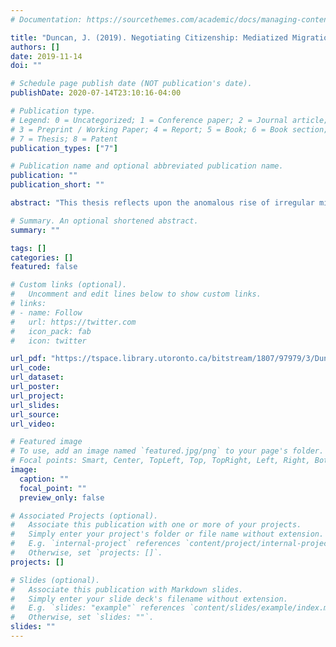 ```yaml
---
# Documentation: https://sourcethemes.com/academic/docs/managing-content/

title: "Duncan, J. (2019). Negotiating Citizenship: Mediatized Migration and the Canadian Data Border"
authors: []
date: 2019-11-14
doi: ""

# Schedule page publish date (NOT publication's date).
publishDate: 2020-07-14T23:10:16-04:00

# Publication type.
# Legend: 0 = Uncategorized; 1 = Conference paper; 2 = Journal article;
# 3 = Preprint / Working Paper; 4 = Report; 5 = Book; 6 = Book section;
# 7 = Thesis; 8 = Patent
publication_types: ["7"]

# Publication name and optional abbreviated publication name.
publication: ""
publication_short: ""

abstract: "This thesis reflects upon the anomalous rise of irregular migration into Canada near the town of Lacolle, Quebec and the response of the Canadian government in the context of prevalent networked communications. Conceiving of politics as performance, the research engages in a systematic content analysis of Canadian Press and Agence France Press coverage of arrivals through Lacolle to identify an official ‘institutional narrative’. Subsequently, I test this institutional narrative, which privileges the voices of Canadian political elites, establishing my own ‘narrative of encounter’ through analysis of a variety of legislation, policy, and internal documents obtained both publicly and through Canada’s Access to Information System. This produced novel insights regarding how the massive proliferation of networked communication has shaped possibilities for citizenship and authority at the Canadian border in many paradoxical and ironic ways."

# Summary. An optional shortened abstract.
summary: ""

tags: []
categories: []
featured: false

# Custom links (optional).
#   Uncomment and edit lines below to show custom links.
# links:
# - name: Follow
#   url: https://twitter.com
#   icon_pack: fab
#   icon: twitter

url_pdf: "https://tspace.library.utoronto.ca/bitstream/1807/97979/3/Duncan_James_%20_201911_MIS_thesis.pdf"
url_code:
url_dataset:
url_poster:
url_project:
url_slides:
url_source:
url_video:

# Featured image
# To use, add an image named `featured.jpg/png` to your page's folder.
# Focal points: Smart, Center, TopLeft, Top, TopRight, Left, Right, BottomLeft, Bottom, BottomRight.
image:
  caption: ""
  focal_point: ""
  preview_only: false

# Associated Projects (optional).
#   Associate this publication with one or more of your projects.
#   Simply enter your project's folder or file name without extension.
#   E.g. `internal-project` references `content/project/internal-project/index.md`.
#   Otherwise, set `projects: []`.
projects: []

# Slides (optional).
#   Associate this publication with Markdown slides.
#   Simply enter your slide deck's filename without extension.
#   E.g. `slides: "example"` references `content/slides/example/index.md`.
#   Otherwise, set `slides: ""`.
slides: ""
---
```

